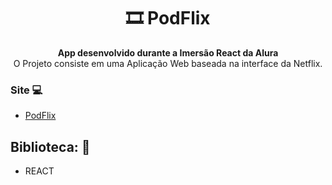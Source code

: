 <h1 align="center">🎞️ PodFlix</h1>
<p align="center">
  <strong>App desenvolvido durante a Imersão React da Alura</strong>
  <br>
  <span>O Projeto consiste em uma Aplicação Web baseada na interface da Netflix.</span>
</p>




### Site 💻

- [PodFlix](https://podflix-ten.vercel.app/)

## Biblioteca: 📙
- REACT
